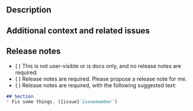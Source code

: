 <!-- Thank you for submitting a pull request! Find more information
at https://trino.io/development/process.html,
at https://trinodb.github.io/trino-gateway/development/#contributing
and contact us on #trino-gateway-dev in Slack. -->
<!-- Provide an overview for maintainers and reviewers. -->
## Description



<!-- Provide details that help an engineer who is unfamiliar with this part of the code. -->
## Additional context and related issues



<!-- Mark the appropriate option with an (x). Propose a release note if you can.
More info at https://trino.io/development/process#release-note -->
## Release notes

- ( ) This is not user-visible or is docs only, and no release notes are 
  required.
- ( ) Release notes are required. Please propose a release note for me.
- ( ) Release notes are required, with the following suggested text:

```markdown
## Section
* Fix some things. ({issue}`issuenumber`)
```
